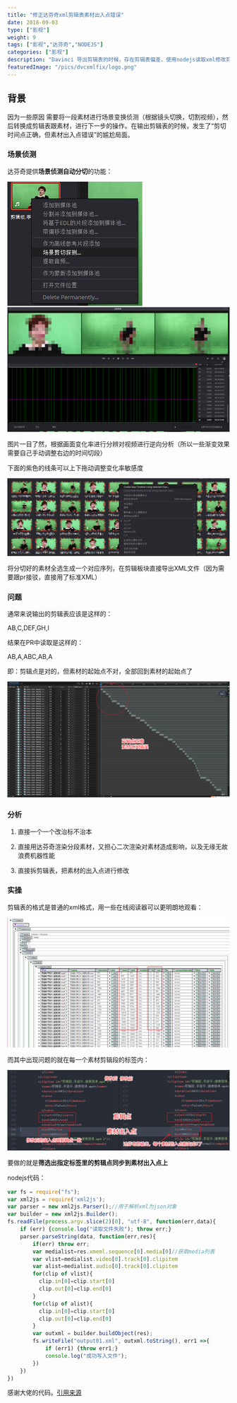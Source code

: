 ```yaml
---
title: "修正达芬奇xml剪辑表素材出入点错误"
date: 2018-09-03
type: ["影视"]
weight: 9
tags: ["影视","达芬奇","NODEJS"]
categories: ["影视"]
description: "Davinci 导出剪辑表的时候，存在剪辑表偏差，使用nodejs读取xml修改剪辑表内容"
featuredImage: "/pics/dvcxmlfix/logo.png"
---
```


## 背景
因为一些原因 需要将一段素材进行场景变换侦测（根据镜头切换，切割视频），然后转换成剪辑表跟素材，进行下一步的操作。在输出剪辑表的时候，发生了“剪切时间点正确，但素材出入点错误”的尴尬局面。

### 场景侦测

达芬奇提供**场景侦测自动分切**的功能：

![](/pics/dvcxmlfix/03.png)
![](/pics/dvcxmlfix/04.png)

图片一目了然，根据画面变化率进行分辨对视频进行逆向分析（所以一些渐变效果需要自己手动调整右边的时间切段）

下面的紫色的线条可以上下拖动调整变化率敏感度

![](/pics/dvcxmlfix/05.png)

将分切好的素材全选生成一个对应序列，在剪辑板块直接导出XML文件（因为需要跟pr接驳，直接用了标准XML）

### 问题
通常来说输出的剪辑表应该是这样的：

AB,C,DEF,GH,I

结果在PR中读取是这样的：

AB,A,ABC,AB,A

即：剪辑点是对的，但素材的起始点不对，全部回到素材的起始点了

![](/pics/dvcxmlfix/06.png)

### 分析

1. 直接一个一个改治标不治本

2. 直接用达芬奇渲染分段素材，又担心二次渲染对素材造成影响，以及无缘无故浪费机器性能

3. 直接拆剪辑表，把素材的出入点进行修改

### 实操

剪辑表的格式是普通的xml格式，用一些在线阅读器可以更明朗地观看：

![](/pics/dvcxmlfix/02.png)

而其中出现问题的就在每一个素材剪辑段的标签内：

![](/pics/dvcxmlfix/01.png)

要做的就是**筛选出指定标签里的剪辑点同步到素材出入点上**

nodejs代码：
```javascript
var fs = require("fs");
var xml2js = require('xml2js');
var parser = new xml2js.Parser();//用于解析xml为json对象
var builder = new xml2js.Builder();
fs.readFile(process.argv.slice(2)[0], "utf-8", function(err,data){
    if (err) {console.log("读取文件失败"); throw err;}
    parser.parseString(data, function(err,res){
        if(err) throw err;
        var medialist=res.xmeml.sequence[0].media[0]//获取media列表
        var vlist=medialist.video[0].track[0].clipitem
        var alist=medialist.audio[0].track[0].clipitem
        for(clip of vlist){
          clip.in[0]=clip.start[0]
          clip.out[0]=clip.end[0]
        }
        for(clip of alist){
          clip.in[0]=clip.start[0]
          clip.out[0]=clip.end[0]
        }
        var outxml = builder.buildObject(res);
        fs.writeFile("output01.xml", outxml.toString(), err1 =>{
            if (err1) {throw err1;}
            console.log("成功写入文件");
        })
    })
})
```

感谢大佬的代码。[引用来源](https://www.jianshu.com/p/a7a2b693d003)

